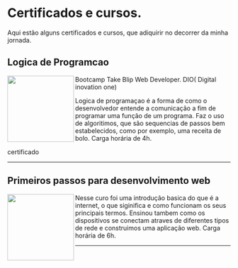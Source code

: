 # Certificados e cursos.
Aqui estão alguns certificados e cursos, que adiquirir no decorrer da minha jornada. 

## Logica de Programcao
<a href="url"><img src="https://user-images.githubusercontent.com/92122550/149603997-89748b8e-ec46-42c4-afb5-d9a07c3695db.png" align="left" height="150" width="150" ></a>
Bootcamp Take Blip Web Developer. DIO( Digital inovation one)

Logica de programaçao é a forma de como o desenvolvedor entende a comunicação a fim de programar uma função de um programa. 
Faz o uso de algoritimos, que são sequencias de passos bem estabelecidos, como por exemplo, uma receita de bolo. Carga horária de 4h.

certificado 



<hr>

## Primeiros passos para desenvolvimento web

<a href="url"><img src="https://user-images.githubusercontent.com/92122550/149604490-5f5bb0b5-43e5-4a66-90c8-d8c08291191c.png" align="left" height="150" width="150" ></a>



Nesse curo foi uma introdução basica do que é a internet, o que siginifica e como funcionam os seus principais termos.
Ensinou tambem como os dispositivos se conectam atraves de diferentes tipos de rede e construimos uma aplicação web.
Carga horária de 6h.

<hr>
